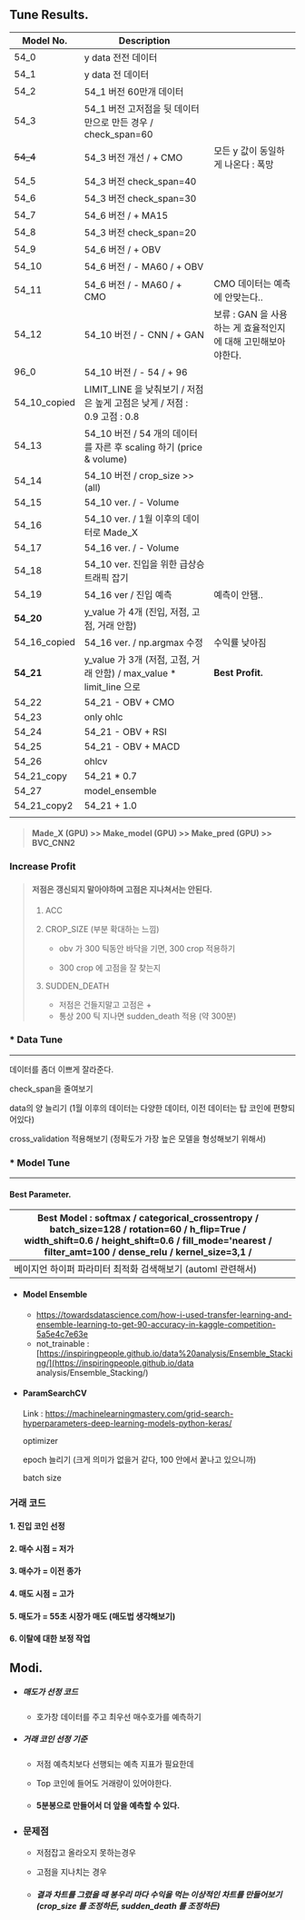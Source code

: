 ## Tune Results.

| Model No.    | Description                                                  |                                                              |
| ------------ | ------------------------------------------------------------ | ------------------------------------------------------------ |
| 54_0         | y data 전전 데이터                                           |                                                              |
| 54_1         | y data 전 데이터                                             |                                                              |
| 54_2         | 54_1 버전 60만개 데이터                                      |                                                              |
| 54_3         | 54_1 버전 고저점을 뒷 데이터만으로 만든 경우 / check_span=60 |                                                              |
| ~~54_4~~     | 54_3 버전 개선 / + CMO                                       | 모든 y 값이 동일하게 나온다 : 폭망                           |
| 54_5         | 54_3 버전 check_span=40                                      |                                                              |
| 54_6         | 54_3 버전 check_span=30                                      |                                                              |
| 54_7         | 54_6 버전 / + MA15                                           |                                                              |
| 54_8         | 54_3 버전 check_span=20                                      |                                                              |
| 54_9         | 54_6 버전 / + OBV                                            |                                                              |
| 54_10        | 54_6 버전 / - MA60 / + OBV                                   |                                                              |
| 54_11        | 54_6 버전 / - MA60 / + CMO                                   | CMO 데이터는 예측에 안맞는다..                               |
| 54_12        | 54_10 버전 / - CNN / + GAN                                   | 보류 : GAN 을 사용하는 게 효율적인지에 대해 고민해보아야한다. |
| 96_0         | 54_10 버전 / - 54 / + 96                                     |                                                              |
| 54_10_copied | LIMIT_LINE 을 낮춰보기 / 저점은 높게 고점은 낮게 / 저점 : 0.9 고점 : 0.8 |                                                              |
| 54_13        | 54_10 버전 / 54 개의 데이터를 자른 후 scaling 하기 (price & volume) |                                                              |
| 54_14        | 54_10 버전 / crop_size >> (all)                              |                                                              |
| 54_15        | 54_10 ver. / - Volume                                        |                                                              |
| 54_16        | 54_10 ver. / 1월 이후의 데이터로 Made_X                      |                                                              |
| 54_17        | 54_16 ver. / - Volume                                        |                                                              |
| 54_18        | 54_10 ver. 진입을 위한 급상승 트래픽 잡기                    |                                                              |
| 54_19        | 54_16 ver / 진입 예측                                        | 예측이 안됌..                                                |
| **54_20**    | y_value 가 4개 (진입, 저점, 고점, 거래 안함)                 |                                                              |
| 54_16_copied | 54_16 ver. / np.argmax 수정                                  | 수익률 낮아짐                                                |
| **54_21**    | y_value 가 3개 (저점, 고점, 거래 안함) / max_value * limit_line 으로 | **Best Profit.**                                             |
| 54_22        | 54_21 - OBV + CMO                                            |                                                              |
| 54_23        | only ohlc                                                    |                                                              |
| 54_24        | 54_21 - OBV + RSI                                            |                                                              |
| 54_25        | 54_21 - OBV + MACD                                           |                                                              |
| 54_26        | ohlcv                                                        |                                                              |
| 54_21_copy   | 54_21 * 0.7                                                  |                                                              |
| 54_27        | model_ensemble                                               |                                                              |
| 54_21_copy2  | 54_21 + 1.0                                                  |                                                              |
|              |                                                              |                                                              |

>  #### Made_X (GPU) >> Make_model (GPU) >> Make_pred (GPU) >> BVC_CNN2



### Increase Profit

> #### 저점은 갱신되지 말아야하며 고점은 지나쳐서는 안된다.
>
> 1. ACC
>
> 2. CROP_SIZE (부분 확대하는 느낌)
>    
>    * obv 가 300 틱동안 바닥을 기면, 300 crop 적용하기
>    
>    * 300 crop 에 고점을 잘 찾는지
>    
> 3. SUDDEN_DEATH
>    * 저점은 건들지말고 고점은 +
>    * 통상 200 틱 지나면 sudden_death 적용 (약 300분)

### * Data Tune

---

데이터를 좀더 이쁘게 잘라준다.

check_span을 줄여보기

data의 양 늘리기 (1월 이후의 데이터는 다양한 데이터, 이전 데이터는 탑 코인에 편향되어있다)

cross_validation 적용해보기 (정확도가 가장 높은 모델을 형성해보기 위해서)

### * Model Tune

---

#### Best Parameter.

| Best Model : softmax / categorical_crossentropy / batch_size=128 / rotation=60 / h_flip=True / width_shift=0.6 / height_shift=0.6 / fill_mode='nearest / filter_amt=100 / dense_relu / kernel_size=3,1 / |      |
| ------------------------------------------------------------ | ---- |
| 베이지언 하이퍼 파라미터 최적화 검색해보기 (automl 관련해서) |      |
* #### Model Ensemble

  * https://towardsdatascience.com/how-i-used-transfer-learning-and-ensemble-learning-to-get-90-accuracy-in-kaggle-competition-5a5e4c7e63e
  * not_trainable : [https://inspiringpeople.github.io/data%20analysis/Ensemble_Stacking/](https://inspiringpeople.github.io/data analysis/Ensemble_Stacking/)
  
* #### ParamSearchCV

  Link : https://machinelearningmastery.com/grid-search-hyperparameters-deep-learning-models-python-keras/

  optimizer

  epoch 늘리기 (크게 의미가 없을거 같다, 100 안에서 꿑나고 있으니까)

  batch size 
  
  

### 거래 코드

#### 1. 진입 코인 선정

#### 2. 매수 시점 = 저가

#### 3. 매수가 = 이전 종가

#### 4. 매도 시점 = 고가

#### 5. 매도가 = 55초 시장가 매도 (매도법 생각해보기)

#### 6. 이탈에 대한 보정 작업



## Modi.

* ##### 매도가 선정 코드

  * 호가창 데이터를 주고 최우선 매수호가를 예측하기

* ##### 거래 코인 선정 기준

  * 저점 예측치보다 선행되는 예측 지표가 필요한데

  * Top 코인에 들어도 거래량이 있어야한다.

  * #### 5분봉으로 만들어서 더 앞을 예측할 수 있다.

* ### 문제점

  * 저점잡고 올라오지 못하는경우
  
  * 고점을 지나치는 경우
  
  * ##### 결과 차트를 그렸을 때 봉우리 마다 수익을 먹는 이상적인 차트를 만들어보기 (crop_size 를 조정하든, sudden_death 를 조정하든)

